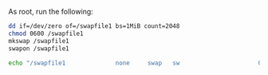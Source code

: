 As root, run the following:

```sh
dd if=/dev/zero of=/swapfile1 bs=1MiB count=2048 
chmod 0600 /swapfile1
mkswap /swapfile1
swapon /swapfile1

echo "/swapfile1              none     swap   sw                      0 0" >> /etc/fstab
```

